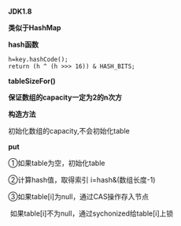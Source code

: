 **JDK1.8**

**类似于HashMap**

**hash函数**

```
h=key.hashCode();
return (h ^ (h >>> 16)) & HASH_BITS;
```



**tableSizeFor()**

**保证数组的capacity一定为2的n次方**



**构造方法**

初始化数组的capacity,不会初始化table



**put**

①如果table为空，初始化table

②计算hash值，取得索引 i=hash&(数组长度-1)

③如果table[i]为null，通过CAS操作存入节点

​    如果table[i]不为null，通过sychonized给table[i]上锁